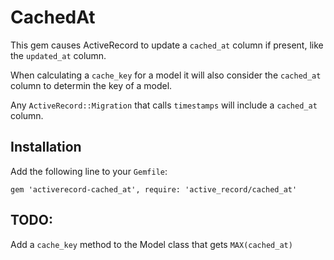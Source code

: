 # CachedAt

This gem causes ActiveRecord to update a `cached_at` column if present, like the
`updated_at` column.

When calculating a `cache_key` for a model it will also consider the `cached_at`
column to determin the key of a model.

Any `ActiveRecord::Migration` that calls `timestamps` will include a `cached_at`
column.

## Installation

Add the following line to your `Gemfile`:

    gem 'activerecord-cached_at', require: 'active_record/cached_at'


## TODO:

 Add a `cache_key` method to the Model class that gets `MAX(cached_at)`
